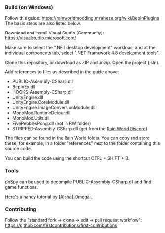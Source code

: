 ### Build (on Windows)
Follow this guide: https://rainworldmodding.miraheze.org/wiki/BepInPlugins  
The basic steps are also listed below.

Download and install Visual Studio (Community): https://visualstudio.microsoft.com/

Make sure to select the ".NET desktop development" workload, and at the individual components tab, select ".NET Framework 4.8 development tools".

Clone this repository, or download as ZIP and unzip. Open the project (.sln).

Add references to files as described in the guide above:
- PUBLIC-Assembly-CSharp.dll
- BepInEx.dll
- HOOKS-Assembly-CSharp.dll
- UnityEngine.dll
- UnityEngine.CoreModule.dll
- UnityEngine.ImageConversionModule.dll
- MonoMod.RuntimeDetour.dll
- MonoMod.Utils.dll
- FivePebblesPong.dll (not in RW folder)
- STRIPPED-Assembly-CSharp.dll (get from the [Rain World Discord](https://discord.com/channels/291184728944410624/305139167300550666/1065819691865620540))

The files can be found in the Rain World folder. You can copy and store these, for example, in a folder "references" next to the folder containing this source code.

You can build the code using the shortcut CTRL + SHIFT + B.


### Tools
[dnSpy](https://github.com/dnSpy/dnSpy) can be used to decompile PUBLIC-Assembly-CSharp.dll and find game functions.

[Here's](https://www.youtube.com/watch?v=1ckUvTtZaVY) a handy tutorial by [\[Alpha\]-0mega-](https://www.youtube.com/@0megaD).


### Contributing
Follow the "standard fork -> clone -> edit -> pull request workflow": https://github.com/firstcontributions/first-contributions
